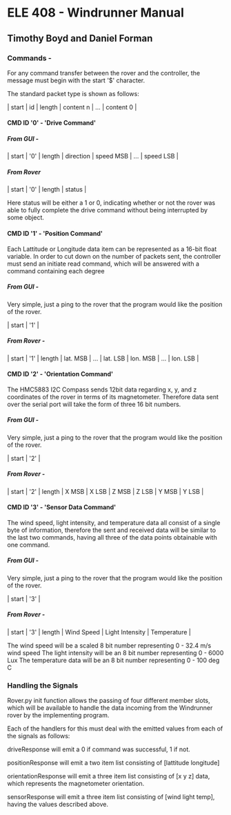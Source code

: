 # ELE 408 - Windrunner Manual
## Timothy Boyd and Daniel Forman

### Commands -
For any command transfer between the rover and the controller, the message must begin with
the start '$' character.

The standard packet type is shown as follows:

| start | id | length | content n | ... | content 0 |

#### CMD ID '0' - 'Drive Command'
##### From GUI - 
| start | '0' | length | direction | speed MSB | ... | speed LSB |
##### From Rover
| start | '0' | length | status |

Here status will be either a 1 or 0, indicating whether or not the rover was able to fully
complete the drive command without being interrupted by some object.

#### CMD ID '1' - 'Position Command'

Each Lattitude or Longitude data item can be represented as a 16-bit float variable. In order to cut
down on the number of packets sent, the controller must send an initiate read command, which will be
answered with a command containing each degree 

##### From GUI - 
Very simple, just a ping to the rover that the program would like the position of the rover.

| start | '1' | 

##### From Rover -

| start | '1' | length | lat. MSB | ... | lat. LSB | lon. MSB | ... | lon. LSB | 

#### CMD ID '2' - 'Orientation Command'

The HMC5883 I2C Compass sends 12bit data regarding x, y, and z coordinates of the rover in terms of its magnetometer.
Therefore data sent over the serial port will take the form of three 16 bit numbers.

##### From GUI -

Very simple, just a ping to the rover that the program would like the position of the rover.

| start | '2' | 

##### From Rover - 

| start | '2' | length | X MSB | X LSB | Z MSB | Z LSB | Y MSB | Y LSB |

#### CMD ID '3' - 'Sensor Data Command'

The wind speed, light intensity, and temperature data all consist of a single byte of information, therefore the 
sent and received data will be similar to the last two commands, having all three of the data points obtainable with
one command.

##### From GUI -

Very simple, just a ping to the rover that the program would like the position of the rover.

| start | '3' | 

##### From Rover - 

| start | '3' | length | Wind Speed | Light Intensity | Temperature |

The wind speed will be a scaled 8 bit number representing 0 - 32.4 m/s wind speed
The light intensity will be an 8 bit number representing 0 - 6000 Lux
The temperature data will be an 8 bit number representing 0 - 100 deg C

### Handling the Signals
Rover.py init function allows the passing of four different member slots, which will be available to handle the data
incoming from the Windrunner rover by the implementing program.

Each of the handlers for this must deal with the emitted values from each of the signals as follows:

driveResponse will emit a 0 if command was successful, 1 if not.

positionResponse will emit a two item list consisting of [lattitude longitude]

orientationResponse will emit a three item list consisting of [x y z] data, which represents the magnetometer
orientation.

sensorResponse will emit a three item list consisting of [wind light temp], having the values described above.